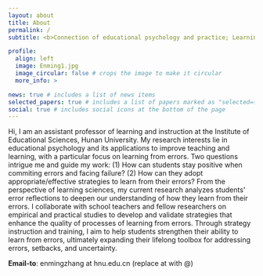 ```yaml
---
layout: about
title: About
permalink: /
subtitle: <b>Connection of educational psychology and practice; Learning from errors</b>

profile:
  align: left
  image: Enming1.jpg
  image_circular: false # crops the image to make it circular
  more_info: >

news: true # includes a list of news items
selected_papers: true # includes a list of papers marked as "selected={true}"
social: true # includes social icons at the bottom of the page
---
```


Hi, I am an assistant professor of learning and instruction at the Institute of Educational Sciences, Hunan University. My research interests lie in educational psychology and its applications to improve teaching and learning, with a particular focus on learning from errors. Two questions intrigue me and guide my work: (1) How can students stay positive when commiting errors and facing failure? (2) How can they adopt appropriate/effective strategies to learn from their errors? From the perspective of learning sciences, my current research analyzes students' error reflections to deepen our understanding of how they learn from their errors. I collaborate with school teachers and fellow researchers on empirical and practical studies to develop and validate strategies that enhance the quality of processes of learning from errors. Through strategy instruction and training, I aim to help students strengthen their ability to learn from errors, ultimately expanding their lifelong toolbox for addressing errors, setbacks, and uncertainty.

<b>Email-to</b>: enmingzhang at hnu.edu.cn (replace at with @) 